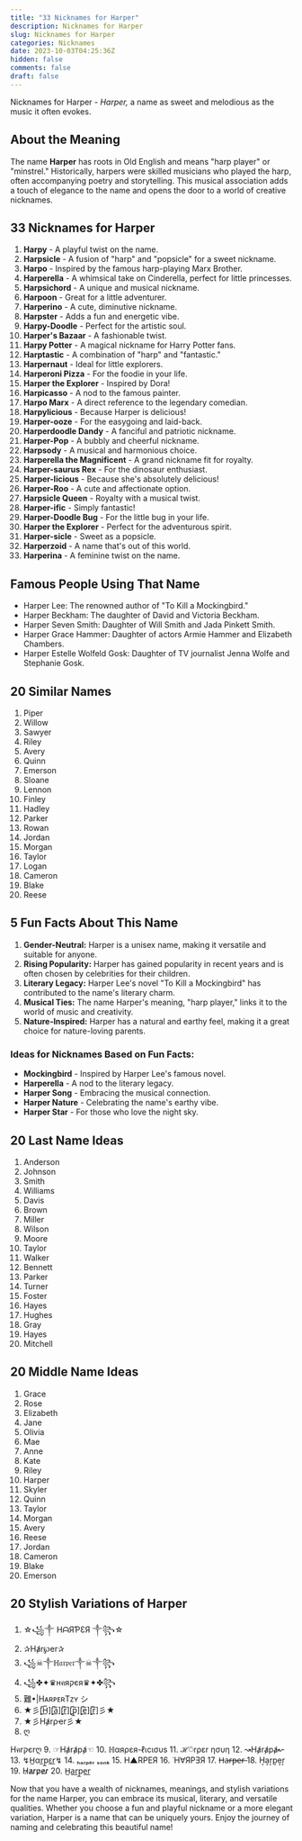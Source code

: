 ```yaml
---
title: "33 Nicknames for Harper"
description: Nicknames for Harper
slug: Nicknames for Harper
categories: Nicknames
date: 2023-10-03T04:25:36Z
hidden: false
comments: false
draft: false
---
```



Nicknames for Harper - *Harper,* a name as sweet and melodious as the music it often evokes. 

## About the Meaning

The name **Harper** has roots in Old English and means "harp player" or "minstrel." Historically, harpers were skilled musicians who played the harp, often accompanying poetry and storytelling. This musical association adds a touch of elegance to the name and opens the door to a world of creative nicknames.

## 33 Nicknames for Harper

1. **Harpy** - A playful twist on the name.
2. **Harpsicle** - A fusion of "harp" and "popsicle" for a sweet nickname.
3. **Harpo** - Inspired by the famous harp-playing Marx Brother.
4. **Harperella** - A whimsical take on Cinderella, perfect for little princesses.
5. **Harpsichord** - A unique and musical nickname.
6. **Harpoon** - Great for a little adventurer.
7. **Harperino** - A cute, diminutive nickname.
8. **Harpster** - Adds a fun and energetic vibe.
9. **Harpy-Doodle** - Perfect for the artistic soul.
10. **Harper's Bazaar** - A fashionable twist.
11. **Harpy Potter** - A magical nickname for Harry Potter fans.
12. **Harptastic** - A combination of "harp" and "fantastic."
13. **Harpernaut** - Ideal for little explorers.
14. **Harperoni Pizza** - For the foodie in your life.
15. **Harper the Explorer** - Inspired by Dora!
16. **Harpicasso** - A nod to the famous painter.
17. **Harpo Marx** - A direct reference to the legendary comedian.
18. **Harpylicious** - Because Harper is delicious!
19. **Harper-ooze** - For the easygoing and laid-back.
20. **Harperdoodle Dandy** - A fanciful and patriotic nickname.
21. **Harper-Pop** - A bubbly and cheerful nickname.
22. **Harpsody** - A musical and harmonious choice.
23. **Harperella the Magnificent** - A grand nickname fit for royalty.
24. **Harper-saurus Rex** - For the dinosaur enthusiast.
25. **Harper-licious** - Because she's absolutely delicious!
26. **Harper-Roo** - A cute and affectionate option.
27. **Harpsicle Queen** - Royalty with a musical twist.
28. **Harper-ific** - Simply fantastic!
29. **Harper-Doodle Bug** - For the little bug in your life.
30. **Harper the Explorer** - Perfect for the adventurous spirit.
31. **Harper-sicle** - Sweet as a popsicle.
32. **Harperzoid** - A name that's out of this world.
33. **Harperina** - A feminine twist on the name.

## Famous People Using That Name

- Harper Lee: The renowned author of "To Kill a Mockingbird."
- Harper Beckham: The daughter of David and Victoria Beckham.
- Harper Seven Smith: Daughter of Will Smith and Jada Pinkett Smith.
- Harper Grace Hammer: Daughter of actors Armie Hammer and Elizabeth Chambers.
- Harper Estelle Wolfeld Gosk: Daughter of TV journalist Jenna Wolfe and Stephanie Gosk.

## 20 Similar Names

1. Piper
2. Willow
3. Sawyer
4. Riley
5. Avery
6. Quinn
7. Emerson
8. Sloane
9. Lennon
10. Finley
11. Hadley
12. Parker
13. Rowan
14. Jordan
15. Morgan
16. Taylor
17. Logan
18. Cameron
19. Blake
20. Reese

## 5 Fun Facts About This Name

1. **Gender-Neutral:** Harper is a unisex name, making it versatile and suitable for anyone.
2. **Rising Popularity:** Harper has gained popularity in recent years and is often chosen by celebrities for their children.
3. **Literary Legacy:** Harper Lee's novel "To Kill a Mockingbird" has contributed to the name's literary charm.
4. **Musical Ties:** The name Harper's meaning, "harp player," links it to the world of music and creativity.
5. **Nature-Inspired:** Harper has a natural and earthy feel, making it a great choice for nature-loving parents.

### Ideas for Nicknames Based on Fun Facts:

- **Mockingbird** - Inspired by Harper Lee's famous novel.
- **Harperella** - A nod to the literary legacy.
- **Harper Song** - Embracing the musical connection.
- **Harper Nature** - Celebrating the name's earthy vibe.
- **Harper Star** - For those who love the night sky.

## 20 Last Name Ideas

1. Anderson
2. Johnson
3. Smith
4. Williams
5. Davis
6. Brown
7. Miller
8. Wilson
9. Moore
10. Taylor
11. Walker
12. Bennett
13. Parker
14. Turner
15. Foster
16. Hayes
17. Hughes
18. Gray
19. Hayes
20. Mitchell

## 20 Middle Name Ideas

1. Grace
2. Rose
3. Elizabeth
4. Jane
5. Olivia
6. Mae
7. Anne
8. Kate
9. Riley
10. Harper
11. Skyler
12. Quinn
13. Taylor
14. Morgan
15. Avery
16. Reese
17. Jordan
18. Cameron
19. Blake
20. Emerson

## 20 Stylish Variations of Harper

1. ☆꧁༒ HᗩЯƤƐЯ ༒꧂☆
2. ✰Hⱥr℘er✰
3. ꧁☠︎༒ℍ𝔞𝔯𝔭𝔢𝔯༒☠︎༒꧂
4. ꧁✤✦♛нคяקєя♛✦✤꧂
5. 難•|HᴀʀᴘᴇʀTᴢʏ シ︎
6. ★彡[̲̅H̲̅][̲̅a̲̅][̲̅r̲̅][̲̅p̲̅][̲̅e̲̅][̲̅r̲̅]彡★
7. ★彡Hⱥrρҽr彡★
8. ღ

Hคrקєrღ
9. ☞Hⱥrⱥpⱥ☜
10. ℍαяρεя-ℓιcισυѕ
11. ℋ⍥rρεr ησυη
12. ↝Hⱥrⱥpⱥ↜
13. ↯H̲αr̲p̲ε̲r̲↯
14. ₕₐᵣₚₑᵣ ₛₒₙₖ
15. H▲RPEЯ
16. ˙H∀ЯPƎЯ
17. H̶a̶r̶p̶e̶r̶
18. H͙a͙r͙p͙e͙r͙
19. H̷a̷r̷p̷e̷r̷
20. H̲a̲r̲p̲e̲r̲

Now that you have a wealth of nicknames, meanings, and stylish variations for the name Harper, you can embrace its musical, literary, and versatile qualities. Whether you choose a fun and playful nickname or a more elegant variation, Harper is a name that can be uniquely yours. Enjoy the journey of naming and celebrating this beautiful name!